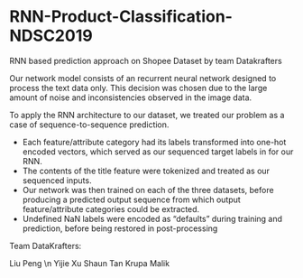# RNN-Product-Classification-NDSC2019
RNN based prediction approach on Shopee Dataset by team Datakrafters


Our network model consists of an recurrent neural network designed to process the text data only. This decision was chosen due to the large amount of noise and inconsistencies observed in the image data.

To apply the RNN architecture to our dataset, we treated our problem as a case of sequence-to-sequence prediction. 
* Each feature/attribute category had its labels transformed into one-hot encoded vectors, which served as our sequenced target labels in for our RNN. 
* The contents of the title feature were tokenized and treated as our sequenced inputs. 
* Our network was then trained on each of the three datasets, before producing a predicted output sequence from which output feature/attribute categories could be extracted. 
* Undefined NaN labels were encoded as “defaults” during training and prediction, before being restored in post-processing

Team DataKrafters:

Liu Peng
\n  Yijie Xu
Shaun Tan
Krupa Malik
